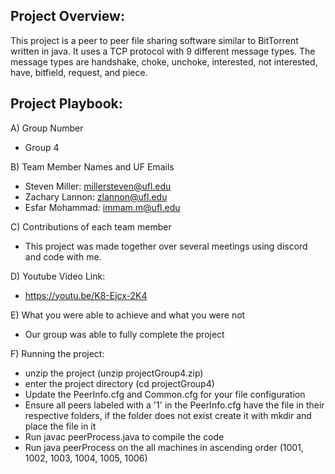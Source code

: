 Project Overview:
-
This project is a peer to peer file sharing software similar to BitTorrent written in java. It uses a TCP protocol with 9 different message types.
The message types are handshake, choke, unchoke, interested, not interested, have, bitfield, request, and piece.

Project Playbook:
-
A) Group Number
  - Group 4

B) Team Member Names and UF Emails
- Steven Miller: millersteven@ufl.edu
- Zachary Lannon: zlannon@ufl.edu
- Esfar Mohammad: immam.m@ufl.edu

C) Contributions of each team member
 - This project was made together over several meetings using discord and code with me.

D) Youtube Video Link:
 - https://youtu.be/K8-Ejcx-2K4

E) What you were able to achieve and what you were not
 - Our group was able to fully complete the project

F) Running the project:
  - unzip the project (unzip projectGroup4.zip)
  - enter the project directory (cd projectGroup4)
  - Update the PeerInfo.cfg and Common.cfg for your file configuration
  - Ensure all peers labeled with a '1' in the PeerInfo.cfg have the file in their respective folders, if the folder does not exist create it with mkdir and place the file in it
  - Run javac peerProcess.java to compile the code
  - Run java peerProcess <peer id> on the all machines in ascending order (1001, 1002, 1003, 1004, 1005, 1006)
